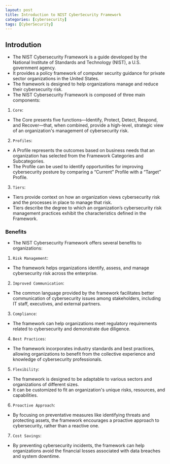 ```yaml
---
layout: post
title: Introduction to NIST CyberSecurity Framework
categories: [cybersecurity]
tags: [CyberSecurity]
---
```


## Introdution

- The NIST Cybersecurity Framework is a guide developed by the National Institute of Standards and Technology (NIST), a U.S. government agency. 
- It provides a policy framework of computer security guidance for private sector organizations in the United States. 
- The framework is designed to help organizations manage and reduce their cybersecurity risk.
- The NIST Cybersecurity Framework is composed of three main components:

1. `Core`: 
- The Core presents five functions—Identify, Protect, Detect, Respond, and Recover—that, when combined, provide a high-level, strategic view of an organization's management of cybersecurity risk.

2. `Profiles`: 
- A Profile represents the outcomes based on business needs that an organization has selected from the Framework Categories and Subcategories. 
- The Profile can be used to identify opportunities for improving cybersecurity posture by comparing a “Current” Profile with a “Target” Profile.

3. `Tiers`: 
- Tiers provide context on how an organization views cybersecurity risk and the processes in place to manage that risk. 
- Tiers describe the degree to which an organization’s cybersecurity risk management practices exhibit the characteristics defined in the Framework.


### Benefits
- The NIST Cybersecurity Framework offers several benefits to organizations:

1. `Risk Management`: 
- The framework helps organizations identify, assess, and manage cybersecurity risk across the enterprise.

2. `Improved Communication`: 
- The common language provided by the framework facilitates better communication of cybersecurity issues among stakeholders, including IT staff, executives, and external partners.

3. `Compliance`: 
- The framework can help organizations meet regulatory requirements related to cybersecurity and demonstrate due diligence.

4. `Best Practices`: 
- The framework incorporates industry standards and best practices, allowing organizations to benefit from the collective experience and knowledge of cybersecurity professionals.

5. `Flexibility`: 
- The framework is designed to be adaptable to various sectors and organizations of different sizes. 
- It can be customized to fit an organization's unique risks, resources, and capabilities.

6. `Proactive Approach`: 
- By focusing on preventative measures like identifying threats and protecting assets, the framework encourages a proactive approach to cybersecurity, rather than a reactive one.

7. `Cost Savings`: 
- By preventing cybersecurity incidents, the framework can help organizations avoid the financial losses associated with data breaches and system downtime.